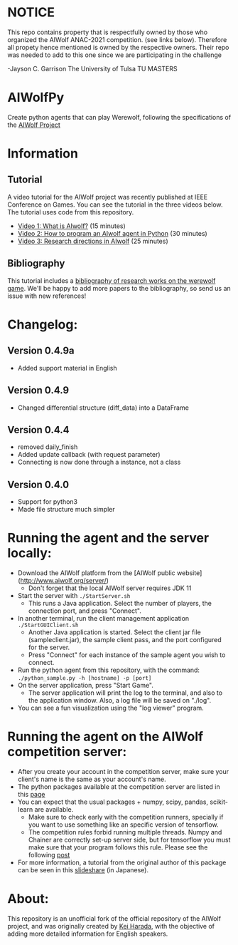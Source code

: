 # NOTICE

This repo contains property that is respectfully owned by those who organized the AIWolf ANAC-2021 competition. (see links below). Therefore all propety hence mentioned is owned by the respective owners. Their repo was needed to add to this one since we are participating in the challenge

-Jayson C. Garrison
The University of Tulsa
TU MASTERS

# AIWolfPy

Create python agents that can play Werewolf, following the specifications of the [AIWolf Project](http://aiwolf.org)

# Information

## Tutorial

A video tutorial for the AIWolf project was recently published at IEEE Conference on Games. You can see the tutorial in the three videos below. The tutorial uses code from this repository.

* [Video 1: What is AIwolf?](https://youtu.be/MUXrUR9DmMM) (15 minutes)
* [Video 2: How to program an AIwolf agent in Python](https://youtu.be/gavJtpRH9bw) (30 minutes)
* [Video 3: Research directions in AIwolf](https://youtu.be/BZQXLKL6mVk) (25 minutes)

## Bibliography

This tutorial includes a [bibliography of research works on the werewolf game](Bibliography.md). We'll be happy to add more papers to the bibliography, so send us an issue with new references! 

# Changelog:

## Version 0.4.9a
* Added support material in English

## Version 0.4.9
* Changed differential structure (diff_data) into a DataFrame

## Version 0.4.4
* removed daily_finish
* Added update callback (with request parameter)
* Connecting is now done through a instance, not a class

## Version 0.4.0
* Support for python3
* Made file structure much simpler

# Running the agent and the server locally:
* Download the AIWolf platform from the [AIWolf public website] (http://www.aiwolf.org/server/)
	* Don't forget that the local AIWolf server requires JDK 11
* Start the server with `./StartServer.sh`
	* This runs a Java application. Select the number of players, the connection port, and press "Connect".
* In another terminal, run the client management application `./StartGUIClient.sh`
	* Another Java application is started. Select the client jar file (sampleclient.jar), the sample client pass, and the port configured for the server.
	* Press "Connect" for each instance of the sample agent you wish to connect.
* Run the python agent from this repository, with the command: `./python_sample.py -h [hostname] -p [port]`
* On the server application, press "Start Game".
  * The server application will print the log to the terminal, and also to the application window. Also, a log file will be saved on "./log".
* You can see a fun visualization using the "log viewer" program.

# Running the agent on the AIWolf competition server:
* After you create your account in the competition server, make sure your client's name is the same as your account's name.
* The python packages available at the competition server are listed in this [page](http://aiwolf.org/python_modules)
* You can expect that the usual packages + numpy, scipy, pandas, scikit-learn are available.
	* Make sure to check early with the competition runners, specially if you want to use something like an specific version of tensorflow.
	* The competition rules forbid running multiple threads. Numpy and Chainer are correctly set-up server side, but for tensorflow you must make sure that your program follows this rule. Please see the following [post](http://aiwolf.org/archives/1951)
* For more information, a tutorial from the original author of this package can be seen in this [slideshare](https://www.slideshare.net/HaradaKei/aiwolfpy-v049) (in Japanese).

# About:

This repository is an unofficial fork of the official repository of the AIWolf project, and was originally created by [Kei Harada](https://github.com/k-harada), with the objective of adding more detailed information for English speakers.

